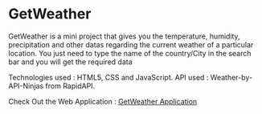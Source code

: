 # GetWeather
GetWeather is a mini project that gives you the temperature, humidity, precipitation and other datas regarding the current weather of a particular location.
You just need to type the name of the country/City in the search bar and you will get the required data


Technologies used : HTML5, CSS and JavaScript.
API used : Weather-by-API-Ninjas from RapidAPI.

Check Out the Web Application : [GetWeather Application](https://getweather-by-arghadip.netlify.app/)
